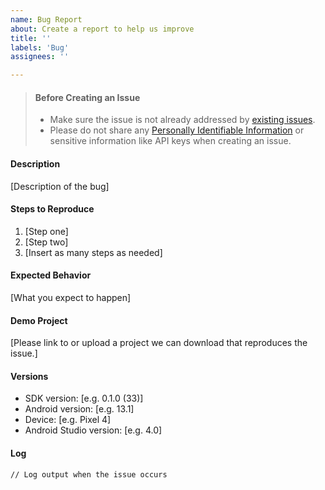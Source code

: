 ```yaml
---
name: Bug Report
about: Create a report to help us improve
title: ''
labels: 'Bug'
assignees: ''

---
```


> #### Before Creating an Issue
>
> - Make sure the issue is not already addressed by [existing issues](https://github.com/twilio/twilio-verify-for-react-native/issues).
> - Please do not share any 
[Personally Identifiable Information](https://www.twilio.com/docs/glossary/what-is-personally-identifiable-information-pii) or sensitive information like API keys when creating an issue.

#### Description

[Description of the bug]

#### Steps to Reproduce

1. [Step one]
1. [Step two]
1. [Insert as many steps as needed]

#### Expected Behavior

[What you expect to happen]

#### Demo Project

[Please link to or upload a project we can download that reproduces the issue.]

#### Versions

- SDK version: [e.g. 0.1.0 (33)]
- Android version: [e.g. 13.1]
- Device: [e.g. Pixel 4]
- Android Studio version: [e.g. 4.0]

#### Log
```
// Log output when the issue occurs
```